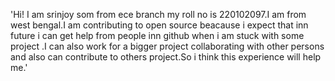  'Hi! I am srinjoy som from ece branch my roll no is 220102097.I am from west bengal.I am contributing to open source beacause i expect that inn future i can get help from people inn github when i am stuck with some project .I can also work for a bigger project collaborating with other persons and also can contribute to others project.So i think this experience will help me.'  
